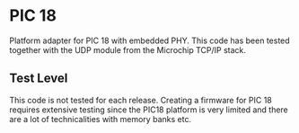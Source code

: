 PIC 18
======

Platform adapter for PIC 18 with embedded PHY. This code has been
tested together with the UDP module from the Microchip TCP/IP stack.

Test Level
----------

This code is not tested for each release. Creating a firmware for PIC
18 requires extensive testing since the PIC18 platform is very limited
and there are a lot of technicalities with memory banks etc.
